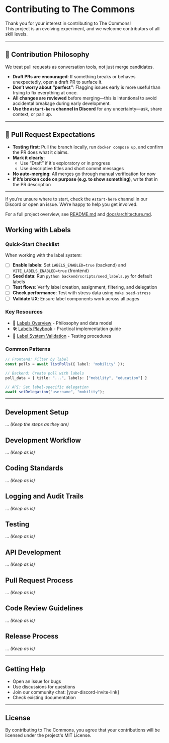 # Contributing to The Commons

Thank you for your interest in contributing to The Commons!  
This project is an evolving experiment, and we welcome contributors of all skill levels.

---

## 👣 Contribution Philosophy

We treat pull requests as conversation tools, not just merge candidates.

- **Draft PRs are encouraged**: If something breaks or behaves unexpectedly, open a draft PR to surface it.
- **Don’t worry about “perfect”**: Flagging issues early is more useful than trying to fix everything at once.
- **All changes are reviewed** before merging—this is intentional to avoid accidental breakage during early development.
- **Use the `#start-here` channel in Discord** for any uncertainty—ask, share context, or pair up.

---

## 🔁 Pull Request Expectations

- **Testing first**: Pull the branch locally, run `docker compose up`, and confirm the PR does what it claims.
- **Mark it clearly**:
  - Use “Draft” if it's exploratory or in progress
  - Use descriptive titles and short commit messages
- **No auto-merging**: All merges go through manual verification for now
- **If it’s broken code on purpose (e.g. to show something)**, write that in the PR description

---

If you’re unsure where to start, check the `#start-here` channel in our Discord or open an issue. We’re happy to help you get involved.

For a full project overview, see [README.md](README.md) and [docs/architecture.md](docs/architecture.md).

## Working with Labels

### Quick-Start Checklist

When working with the label system:

- [ ] **Enable labels**: Set `LABELS_ENABLED=true` (backend) and `VITE_LABELS_ENABLED=true` (frontend)
- [ ] **Seed data**: Run `python backend/scripts/seed_labels.py` for default labels
- [ ] **Test flows**: Verify label creation, assignment, filtering, and delegation
- [ ] **Check performance**: Test with stress data using `make seed-stress`
- [ ] **Validate UX**: Ensure label components work across all pages

### Key Resources

- 📖 [Labels Overview](docs/labels_overview.md) - Philosophy and data model
- 🛠️ [Labels Playbook](docs/labels_playbook.md) - Practical implementation guide
- 🧪 [Label System Validation](docs/label_system_validation.md) - Testing procedures

### Common Patterns

```typescript
// Frontend: Filter by label
const polls = await listPolls({ label: 'mobility' });

// Backend: Create poll with labels
poll_data = { title: "...", labels: ["mobility", "education"] }

// API: Set label-specific delegation
await setDelegation("username", "mobility");
```

---

## Development Setup
... *(Keep the steps as they are)*

## Development Workflow
... *(Keep as is)*

## Coding Standards
... *(Keep as is)*

## Logging and Audit Trails
... *(Keep as is)*

## Testing
... *(Keep as is)*

## API Development
... *(Keep as is)*

## Pull Request Process
... *(Keep as is)*

## Code Review Guidelines
... *(Keep as is)*

## Release Process
... *(Keep as is)*

---

## Getting Help

- Open an issue for bugs  
- Use discussions for questions  
- Join our community chat: [your-discord-invite-link]  
- Check existing documentation  

---

## License

By contributing to The Commons, you agree that your contributions will be licensed under the project's MIT License.